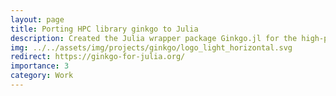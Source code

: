 ```yaml
---
layout: page
title: Porting HPC library ginkgo to Julia
description: Created the Julia wrapper package Ginkgo.jl for the high-performance linear algebra library ginkgo.
img: ../../assets/img/projects/ginkgo/logo_light_horizontal.svg
redirect: https://ginkgo-for-julia.org/
importance: 3
category: Work
---
```

